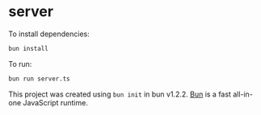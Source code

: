 # server

To install dependencies:

```bash
bun install
```

To run:

```bash
bun run server.ts
```

This project was created using `bun init` in bun v1.2.2. [Bun](https://bun.sh) is a fast all-in-one JavaScript runtime.

